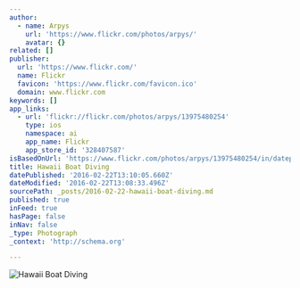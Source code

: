 ```yaml
---
author:
  - name: Arpys
    url: 'https://www.flickr.com/photos/arpys/'
    avatar: {}
related: []
publisher:
  url: 'https://www.flickr.com/'
  name: Flickr
  favicon: 'https://www.flickr.com/favicon.ico'
  domain: www.flickr.com
keywords: []
app_links:
  - url: 'flickr://flickr.com/photos/arpys/13975480254'
    type: ios
    namespace: ai
    app_name: Flickr
    app_store_id: '328407587'
isBasedOnUrl: 'https://www.flickr.com/photos/arpys/13975480254/in/dateposted-public/'
title: Hawaii Boat Diving
datePublished: '2016-02-22T13:10:05.660Z'
dateModified: '2016-02-22T13:08:33.496Z'
sourcePath: _posts/2016-02-22-hawaii-boat-diving.md
published: true
inFeed: true
hasPage: false
inNav: false
_type: Photograph
_context: 'http://schema.org'

---
```

![Hawaii Boat Diving](https://farm8.staticflickr.com/7384/13975480254_6fee2c437e_b.jpg)